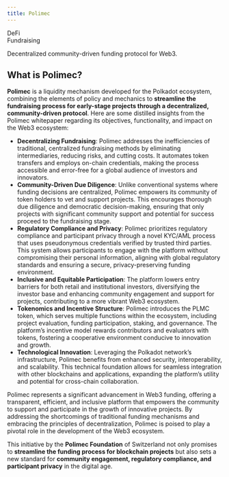 ```yaml
---
title: Polimec
---
```

DeFi  
 Fundraising  


Decentralized community-driven funding protocol for Web3.

What is Polimec?
----------------

**Polimec** is a liquidity mechanism developed for the Polkadot ecosystem, combining the elements of policy and mechanics to **streamline the fundraising process for early-stage projects through a decentralized, community-driven protocol**. Here are some distilled insights from the Polimec whitepaper regarding its objectives, functionality, and impact on the Web3 ecosystem:

- **Decentralizing Fundraising**: Polimec addresses the inefficiencies of traditional, centralized fundraising methods by eliminating intermediaries, reducing risks, and cutting costs. It automates token transfers and employs on-chain credentials, making the process accessible and error-free for a global audience of investors and innovators.
- **Community-Driven Due Diligence**: Unlike conventional systems where funding decisions are centralized, Polimec empowers its community of token holders to vet and support projects. This encourages thorough due diligence and democratic decision-making, ensuring that only projects with significant community support and potential for success proceed to the fundraising stage.
- **Regulatory Compliance and Privacy**: Polimec prioritizes regulatory compliance and participant privacy through a novel KYC/AML process that uses pseudonymous credentials verified by trusted third parties. This system allows participants to engage with the platform without compromising their personal information, aligning with global regulatory standards and ensuring a secure, privacy-preserving funding environment.
- **Inclusive and Equitable Participation**: The platform lowers entry barriers for both retail and institutional investors, diversifying the investor base and enhancing community engagement and support for projects, contributing to a more vibrant Web3 ecosystem.
- **Tokenomics and Incentive Structure**: Polimec introduces the PLMC token, which serves multiple functions within the ecosystem, including project evaluation, funding participation, staking, and governance. The platform’s incentive model rewards contributors and evaluators with tokens, fostering a cooperative environment conducive to innovation and growth.
- **Technological Innovation**: Leveraging the Polkadot network’s infrastructure, Polimec benefits from enhanced security, interoperability, and scalability. This technical foundation allows for seamless integration with other blockchains and applications, expanding the platform’s utility and potential for cross-chain collaboration.

Polimec represents a significant advancement in Web3 funding, offering a transparent, efficient, and inclusive platform that empowers the community to support and participate in the growth of innovative projects. By addressing the shortcomings of traditional funding mechanisms and embracing the principles of decentralization, Polimec is poised to play a pivotal role in the development of the Web3 ecosystem.

This initiative by the **Polimec Foundation** of Switzerland not only promises to **streamline the funding process for blockchain projects** but also sets a new standard for **community engagement, regulatory compliance, and participant privacy** in the digital age.
